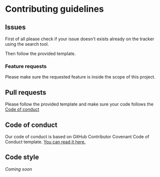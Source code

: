 # Contributing guidelines

## Issues

First of all please check if your issue doesn't exists already on the tracker using the search tool.

Then follow the provided template.

### Feature requests

Please make sure the requested feature is inside the scope of this project.

## Pull requests

Please follow the provided template and make sure your code follows the [Code of conduct](#code-of-conduct)

## Code of conduct

Our code of conduct is based on GitHub Contributor Covenant Code of Conduct template.
[You can read it here.](CODE_OF_CONDUCT.md)

## Code style

*Coming soon*
